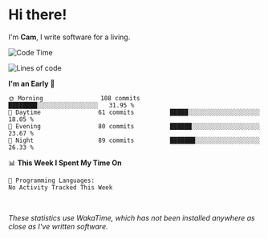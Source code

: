 # Hi there!
I'm **Cam**, I write software for a living.

<!--START_SECTION:waka-->
![Code Time](http://img.shields.io/badge/Code%20Time-355%20hrs%203%20mins-blue)

![Lines of code](https://img.shields.io/badge/From%20Hello%20World%20I%27ve%20Written-98.0%20thousand%20lines%20of%20code-blue)

**I'm an Early 🐤** 

```text
🌞 Morning                108 commits         ████████░░░░░░░░░░░░░░░░░   31.95 % 
🌆 Daytime                61 commits          █████░░░░░░░░░░░░░░░░░░░░   18.05 % 
🌃 Evening                80 commits          ██████░░░░░░░░░░░░░░░░░░░   23.67 % 
🌙 Night                  89 commits          ███████░░░░░░░░░░░░░░░░░░   26.33 % 
```


📊 **This Week I Spent My Time On** 

```text
💬 Programming Languages: 
No Activity Tracked This Week
```


<!--END_SECTION:waka-->

<br>

_These statistics use WakaTime, which has not been installed anywhere as close as I've written software._
